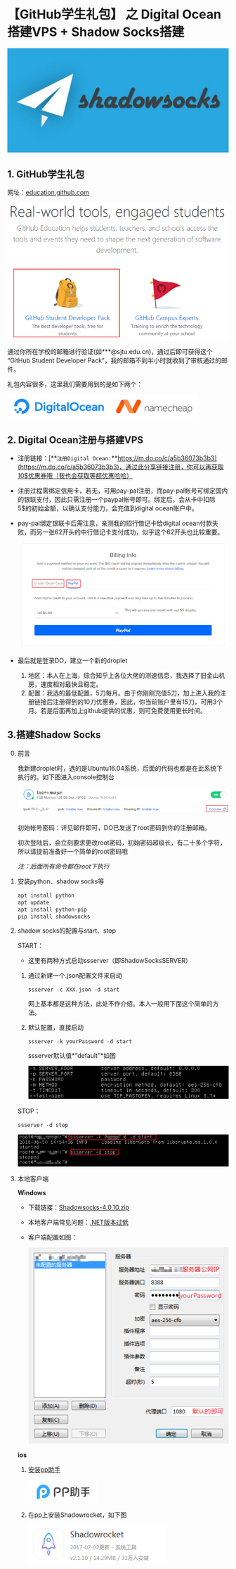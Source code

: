 # 【GitHub学生礼包】 **之** Digital Ocean搭建VPS + Shadow Socks搭建

![](shadowsocks.jpg)

## 1. GitHub学生礼包

网址：[education.github.com](https://education.github.com)

![1529829722302](1.png)

通过你所在学校的邮箱进行验证(如***@sjtu.edu.cn)，通过后即可获得这个 “GitHub Student Developer Pack”，我的邮箱不到半小时就收到了审核通过的邮件。

礼包内容很多，这里我们需要用到的是如下两个：

![1529830172116](2.png)

## 2. Digital Ocean注册与搭建VPS

- 注册链接：[**`注册Digital Ocean:`**https://m.do.co/c/a5b36073b3b3](https://m.do.co/c/a5b36073b3b3)，通过此分享链接注册，你可以再获取10$优惠券哦（我也会获取等额优惠哈哈）

- 注册过程需绑定信用卡，若无，可用pay-pal注册，而pay-pal帐号可绑定国内的银联支付，因此只需注册一个paypal帐号即可。绑定后，会从卡中扣除5$的初始金额，以确认支付能力，会充值到digital ocean账户中。

- pay-pal绑定银联卡后需注意，亲测我的招行借记卡给digital ocean付款失败，而另一张62开头的中行借记卡支付成功，似乎这个62开头也比较重要。

  ![1529830733589](3.png)

- 最后就是登录DO，建立一个新的droplet

  1. 地区：本人在上海，综合知乎上各位大佬的测速信息，我选择了旧金山机房，速度相对最快且稳定。
  2. 配置：我选的最低配置，5刀每月。由于你刚刚充值5刀，加上进入我的注册链接后注册得到的10刀优惠券，因此，你当前账户里有15刀，可用3个月。若是后面再加上github提供的优惠，则可免费使用更长时间。



## 3.搭建Shadow Socks

0. 前言

      我新建droplet时，选的是Ubuntu16.04系统，后面的代码也都是在此系统下执行的。如下图进入console控制台

      ![1530366262101](4.png)

      初始帐号密码：详见邮件即可，DO已发送了root密码到你的注册邮箱。

      初次登陆后，会立刻要求更改root密码，初始密码超级长，有二十多个字符，所以请提前准备好一个简单的root密码哦

      *注：后面所有命令都在root下执行*

1. 安装python、shadow socks等

   ```shell
   apt install python
   apt update
   apt install python-pip
   pip install shadowsocks
   ```

2. shadow socks的配置与start、stop

   START：

   - 这里有两种方式启动ssserver（即ShadowSocksSERVER） 

   1. 通过新建一个.json配置文件来启动

      ```shell
      ssserver -c XXX.json -d start
      ```

      网上基本都是这种方法，此处不作介绍。本人一般用下面这个简单的方法。

   2. 默认配置，直接启动

      ```shell
      ssserver -k yourPassword -d start
      ```

      ssserver默认值*“default”*如图

      ![1530370390090](5.png)

   STOP：

   ```shell
   ssserver -d stop
   ```

   ![1530370614976](6.png)

3. 本地客户端

   **Windows**

   - 下载链接：[Shadowsocks-4.0.10.zip](https://github.com/shadowsocks/shadowsocks-windows/releases/download/4.0.10/Shadowsocks-4.0.10.zip)

   - 本地客户端常见问题：[.NET版本过低](http://dotnetsocial.cloudapp.net/GetDotnet?tfm=.NETFramework,Version=v4.6.2)

   - 客户端配置如图：

     ![1530371022016](7.png)

   **ios**

     1. [安装pp助手](http://pro.25pp.com/)

        ![1530427774119](8.png)

     2. 在pp上安装Shadowrocket，如下图

        ![1530424329927](9.png)



   

   

